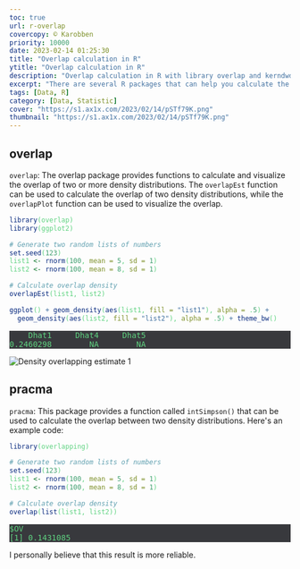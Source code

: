 ```yaml
---
toc: true
url: r-overlap
covercopy: © Karobben
priority: 10000
date: 2023-02-14 01:25:30
title: "Overlap calculation in R"
ytitle: "Overlap calculation in R"
description: "Overlap calculation in R with library overlap and kerndwd"
excerpt: "There are several R packages that can help you calculate the overlap between two density distributions. For example, `overlap`, `kerndwd`, `KernSmooth`, and `pracma`"
tags: [Data, R]
category: [Data, Statistic]
cover: "https://s1.ax1x.com/2023/02/14/pSTf79K.png"
thumbnail: "https://s1.ax1x.com/2023/02/14/pSTf79K.png"
---
```


## overlap

`overlap`: The overlap package provides functions to calculate and visualize the overlap of two or more density distributions. The `overlapEst` function can be used to calculate the overlap of two density distributions, while the `overlapPlot` function can be used to visualize the overlap.

```r
library(overlap)
library(ggplot2)

# Generate two random lists of numbers
set.seed(123)
list1 <- rnorm(100, mean = 5, sd = 1)
list2 <- rnorm(100, mean = 8, sd = 1)

# Calculate overlap density
overlapEst(list1, list2)

ggplot() + geom_density(aes(list1, fill = "list1"), alpha = .5) + 
  geom_density(aes(list2, fill = "list2"), alpha = .5) + theme_bw()

```

<pre>
    Dhat1     Dhat4     Dhat5 
0.2460298        NA        NA 
</pre>

![Density overlapping estimate 1](https://s1.ax1x.com/2023/02/14/pSTf79K.png)




## pracma

`pracma`: This package provides a function called `intSimpson()` that can be used to calculate the overlap between two density distributions. Here's an example code:

```r
library(overlapping)

# Generate two random lists of numbers
set.seed(123)
list1 <- rnorm(100, mean = 5, sd = 1)
list2 <- rnorm(100, mean = 8, sd = 1)

# Calculate overlap density
overlap(list(list1, list2))
```

<pre>
$OV
[1] 0.1431085
</pre>

I personally believe that this result is more reliable.

<style>
pre {
  background-color:#38393d;
  color: #5fd381;
}
</style>
